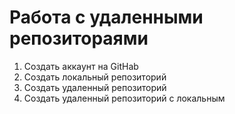 # Работа с удаленными репозитораями 

1. Создать аккаунт на GitHab
2. Создать локальный репозиторий 
3. Создать удаленный репозиторий
4. Создать удаленный репозиторий с локальным
